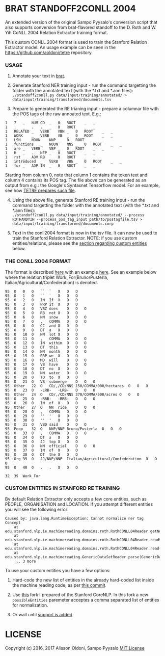 # BRAT STANDOFF2CONLL 2004

An extended version of the original Sampo Pyysalo's conversion script that also supports conversion from brat-flavored standoff to the D. Roth and W. Yih CoNLL 2004 Relation Extractor training format.

This custom CONLL 2004 format is used to train the Stanford Relation Extractor model. An usage example can be seen in the https://github.com/aoldoni/tetre repository.


### USAGE

1. Annotate your text in [brat](http://brat.nlplab.org/index.html).

2. Generate Stanford NER training input - run the command targetting the folder with the annotated text (with the *.txt and *.ann files):  
  `./standoff2conll.py data/input/training/annotated/ > data/input/training/transformed/documents.tsv`

3. Prepare to generated the RE trianing input - prepare a columnar file with the POS tags of the raw annoated text. E.g.:
```
1	7	_	NUM	CD	_	0	ROOT	_	_
1	.	_	.	.	_	0	ROOT	_	_
1	RELATED	_	VERB	VBN	_	0	ROOT	_	_
1	WORK	_	VERB	VB	_	0	ROOT	_	_
1	LSH	_	NOUN	NNP	_	0	ROOT	_	_
1	functions	_	NOUN	NNS	_	0	ROOT	_	_
1	are	_	VERB	VBP	_	0	ROOT	_	_
1	ﬁ	_	.	NFP	_	0	ROOT	_	_
1	rst	_	ADV	RB	_	0	ROOT	_	_
1	introduced	_	VERB	VBN	_	0	ROOT	_	_
1	for	_	ADP	IN	_	0	ROOT	_	_
```
Starting from column 0, note that column 1 contains the token text and column 4 contains its POS tag. The file above can be generated as an output from e.g.: the Google's Syntaxnet Tensorflow model. For an example, see how [TETRE prepares such file](https://github.com/aoldoni/tetre/blob/develop/lib/brat_to_stanford/train.py).

4. Using the above file, generate Stanford RE training input - run the command targetting the folder with the annotated text (with the *.txt and *.ann files):  
  `./standoff2conll.py data/input/training/annotated/ --process ROTHANDYIH --process_pos_tag_input path/to/postagfile.tsv > data/input/training/transformed/documents.corp`

5. Text in the conll2004 format is now in the tsv file. It can now be used to train the Stanford Relation Extractor. NOTE: if you use custom entities/relations, please see the [section regarding custom entities](#custom-entities-in-stanford-re-training) below.


### THE CONLL 2004 FORMAT

The format is described [here](http://cogcomp.cs.illinois.edu/page/resource_view/43) with an example [here](http://cogcomp.cs.illinois.edu/Data/ER/conll04.corp). See an example below where the relation triplet Work_For(Bruno/Pusterla, Italian/Agricultural/Confederation) is denoted.

```
95	O	0	O	``	`	O	O	O
95	O	1	O	``	`	O	O	O
95	O	2	O	IN	If	O	O	O
95	O	3	O	PRP	it	O	O	O
95	O	4	O	VBZ	does	O	O	O
95	O	5	O	RB	not	O	O	O
95	O	6	O	NN	snow	O	O	O
95	O	7	O	,	COMMA	O	O	O
95	O	8	O	CC	and	O	O	O
95	O	9	O	DT	a	O	O	O
95	O	10	O	NN	lot	O	O	O
95	O	11	O	,	COMMA	O	O	O
95	O	12	O	IN	within	O	O	O
95	O	13	O	DT	this	O	O	O
95	O	14	O	NN	month	O	O	O
95	O	15	O	PRP	we	O	O	O
95	O	16	O	MD	will	O	O	O
95	O	17	O	VB	have	O	O	O
95	O	18	O	DT	no	O	O	O
95	O	19	O	NN	water	O	O	O
95	O	20	O	TO	to	O	O	O
95	O	21	O	VB	submerge	O	O	O
95	Other	22	O	CD/,/CD/NNS	150/COMMA/000/hectares	O	O	O
95	O	23	O	-LRB-	-LRB-	O	O	O
95	Other	24	O	CD/,/CD/NNS	370/COMMA/500/acres	O	O	O
95	O	25	O	-RRB-	-RRB-	O	O	O
95	O	26	O	IN	of	O	O	O
95	Other	27	O	NN	rice	O	O	O
95	O	28	O	,	COMMA	O	O	O
95	O	29	O	''	'	O	O	O
95	O	30	O	''	'	O	O	O
95	O	31	O	VBD	said	O	O	O
95	Peop	32	O	NNP/NNP	Bruno/Pusterla	O	O	O
95	O	33	O	,	COMMA	O	O	O
95	O	34	O	DT	a	O	O	O
95	O	35	O	JJ	top	O	O	O
95	O	36	O	NN	official	O	O	O
95	O	37	O	IN	of	O	O	O
95	O	38	O	DT	the	O	O	O
95	Org	39	O	JJ/NNP/NNP	Italian/Agricultural/Confederation	O	O	O
95	O	40	O	.	.	O	O	O

32	39	Work_For
```


### CUSTOM ENTITIES IN STANFORD RE TRAINING

By default Relation Extractor only accepts a few core entities, such as PEOPLE, ORGANISATION and LOCATION. If you attempt different entities you will see the following error:
```
Caused by: java.lang.RuntimeException: Cannot normalize ner tag Concept
	at edu.stanford.nlp.ie.machinereading.domains.roth.RothCONLL04Reader.getNormalizedNERTag(RothCONLL04Reader.java:85)
	at edu.stanford.nlp.ie.machinereading.domains.roth.RothCONLL04Reader.readSentence(RothCONLL04Reader.java:148)
	at edu.stanford.nlp.ie.machinereading.domains.roth.RothCONLL04Reader.read(RothCONLL04Reader.java:56)
	at edu.stanford.nlp.ie.machinereading.GenericDataSetReader.parse(GenericDataSetReader.java:132)
	... 3 more
```

To use your custom entities you have a few options:

1) Hard-code the new list of entities in the already hard-coded list inside the machine reading code, as per [this commit](https://github.com/aoldoni/stanford-corenlp/commit/ae6782266cb40629aefcecbab397da47f808abc3).

2) Use [this](https://github.com/aoldoni/stanford-corenlp/) fork I prepared of the Stanford CoreNLP. In this fork a new `possibleEntities` paremeter acceptes a comma separated list of entities for normalization.

3) Or wait until [support is added](https://github.com/stanfordnlp/CoreNLP/issues/359).

# LICENSE

Copyright (c) 2016, 2017 Alisson Oldoni, Sampo Pyysalo [MIT License](LICENSE)